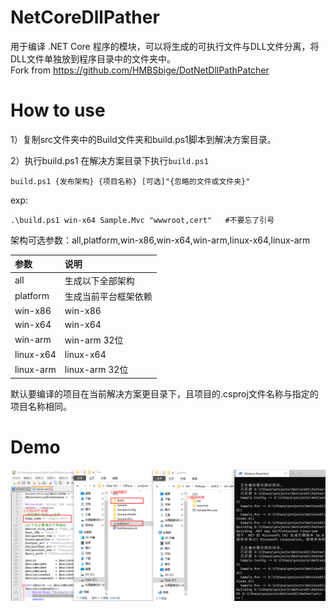 # NetCoreDllPather
用于编译 .NET Core 程序的模块，可以将生成的可执行文件与DLL文件分离，将DLL文件单独放到程序目录中的文件夹中。  
Fork from https://github.com/HMBSbige/DotNetDllPathPatcher

# How to use
1）复制src文件夹中的Build文件夹和build.ps1脚本到解决方案目录。   

2）执行build.ps1
在解决方案目录下执行`build.ps1`
```shell
build.ps1 {发布架构} {项目名称} [可选]"{忽略的文件或文件夹}"
```
exp:
```shell
.\build.ps1 win-x64 Sample.Mvc "wwwroot,cert"   #不要忘了引号
```

架构可选参数：all,platform,win-x86,win-x64,win-arm,linux-x64,linux-arm <br />


| 参数  | 说明  |
| :------------ | :------------ |
| all  | 生成以下全部架构  |
| platform  | 生成当前平台框架依赖  |
| win-x86  | win-x86  |
| win-x64  | win-x64  |
| win-arm  | win-arm 32位  |
| linux-x64  | linux-x64  |
| linux-arm  | linux-arm 32位  |

默认要编译的项目在当前解决方案更目录下，且项目的.csproj文件名称与指定的项目名称相同。  

# Demo
![demo](https://github.com/withsalt/NetCoreDllPather/blob/main/img/demo.png "demo")  
